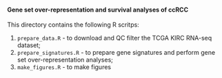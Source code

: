 
#### Gene set over-representation and survival analyses of ccRCC

This directory contains the following R scritps:
  
  1. `prepare_data.R` - to download and QC filter the TCGA KIRC RNA-seq dataset;
  2. `prepare_signatures.R` - to prepare gene signatures and perform gene set over-representation analyses;
  3. `make_figures.R` - to make figures

